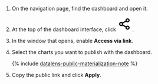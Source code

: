1. On the navigation page, find the dashboard and open it.

1. At the top of the dashboard interface, click ![image](../../../_assets/datalens/share.svg).

1. In the window that opens, enable **Access via link**.

1. Select the charts you want to publish with the dashboard.

   {% include [datalens-public-materialization-note](../../../_includes/datalens/datalens-public-materialization-note.md) %}

1. Copy the public link and click **Apply**.

